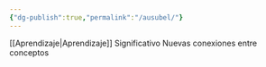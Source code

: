 ```yaml
---
{"dg-publish":true,"permalink":"/ausubel/"}
---
```


[[Aprendizaje\|Aprendizaje]] Significativo
Nuevas conexiones entre conceptos